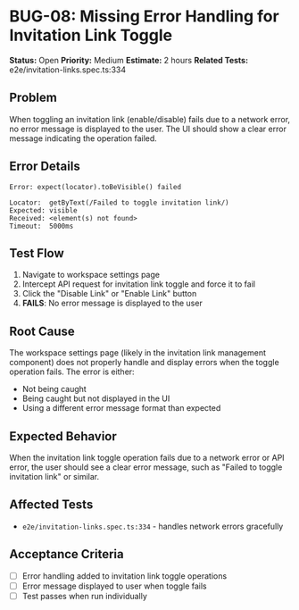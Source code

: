 # BUG-08: Missing Error Handling for Invitation Link Toggle

**Status:** Open
**Priority:** Medium
**Estimate:** 2 hours
**Related Tests:** e2e/invitation-links.spec.ts:334

## Problem

When toggling an invitation link (enable/disable) fails due to a network error, no error message is displayed to the user. The UI should show a clear error message indicating the operation failed.

## Error Details

```
Error: expect(locator).toBeVisible() failed

Locator:  getByText(/Failed to toggle invitation link/)
Expected: visible
Received: <element(s) not found>
Timeout:  5000ms
```

## Test Flow

1. Navigate to workspace settings page
2. Intercept API request for invitation link toggle and force it to fail
3. Click the "Disable Link" or "Enable Link" button
4. **FAILS**: No error message is displayed to the user

## Root Cause

The workspace settings page (likely in the invitation link management component) does not properly handle and display errors when the toggle operation fails. The error is either:
- Not being caught
- Being caught but not displayed in the UI
- Using a different error message format than expected

## Expected Behavior

When the invitation link toggle operation fails due to a network error or API error, the user should see a clear error message, such as "Failed to toggle invitation link" or similar.

## Affected Tests

- `e2e/invitation-links.spec.ts:334` - handles network errors gracefully

## Acceptance Criteria

- [ ] Error handling added to invitation link toggle operations
- [ ] Error message displayed to user when toggle fails
- [ ] Test passes when run individually
